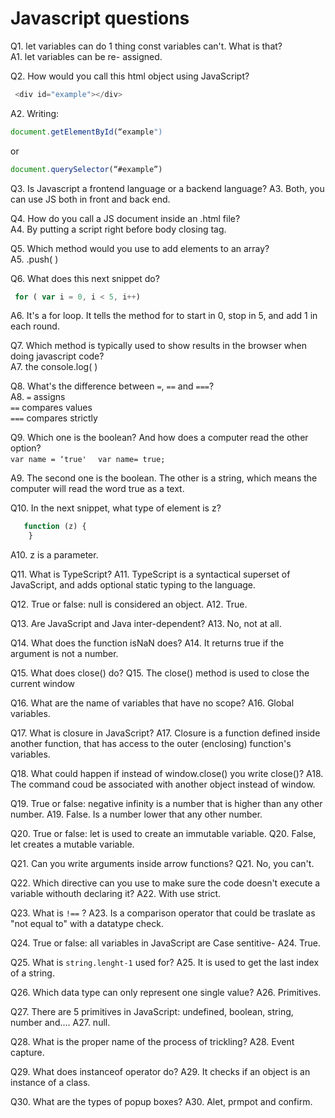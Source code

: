 # Javascript questions


Q1. let variables can do 1 thing const variables can't. What is that?<br>
A1. let variables can be re- assigned.

Q2. How would you call this html object using JavaScript?<br>
 ```Typescript
  <div id="example"></div>
```
A2. Writing:<br>
 ```Typescript
document.getElementById(“example") 
```
   or<br>
   ```Typescript
document.querySelector(“#example”)
```

Q3. Is Javascript a frontend language or a backend language?
A3. Both, you can use JS both in front and back end.

Q4. How do you call a JS document inside an .html file?<br>
A4. By putting a script right before body closing tag.

Q5. Which method would you use to add elements to an array?<br>
A5. .push( )

Q6. What does this next snippet do?<br>
 ```Typescript 
  for ( var i = 0, i < 5, i++)
  ```
A6. It's a for loop. It tells the method for to start in 0, stop in 5, and add 1 in each round.<br>

Q7. Which method is typically used to show results in the browser when doing javascript code?<br>
A7. the console.log( )

Q8. What's the difference between `=`, `==` and `===`?<br>
A8. `=` assigns<br>
   `==` compares values<br>
   `===` compares strictly<br>

Q9. Which one is the boolean? And how does a computer read the other option?<br>
`var name = ‘true' `
` var name= true;`

A9. The second one is the boolean. The other is a string, which means the computer will read the word true as a text.

Q10. In the next snippet, what type of element is z?<br>
```Typescript 
   function (z) {
    }
```
A10. z is a parameter.


Q11. What is TypeScript?
A11. TypeScript is a syntactical superset of JavaScript, and adds optional static typing to the language. 

Q12. True or false: null is considered an object.
A12. True.

Q13. Are JavaScript and Java inter-dependent?
A13. No, not at all. 

Q14. What does the function isNaN does? 
A14. It returns true if the argument is not a number.

Q15. What does close() do?
Q15. The close() method is used to close the current window

Q16. What are the name of variables that have no scope?
A16. Global variables.

Q17. What is closure in JavaScript?
A17. Closure is a function defined inside another function, that has access to the outer (enclosing) function's variables.

Q18. What could happen if instead of window.close() you write close()?
A18. The command coud be associated with another object instead of window.

Q19. True or false: negative infinity is a number that is higher than any other number.
A19. False. Is a number lower that any other number.

Q20. True or false: let is used to create an immutable variable.
Q20. False, let creates a mutable variable.

Q21. Can you write arguments inside arrow functions?
Q21. No, you can't.

Q22. Which directive can you use to make sure the code doesn't execute a variable withouth declaring it?
A22. With use strict.

Q23. What is `!==` ?
A23. Is a comparison operator that could be traslate as "not equal to" with a datatype check.

Q24. True or false: all variables in JavaScript are Case sentitive-
A24. True.

Q25. What is `string.lenght-1` used for?
A25. It is used to get the last index of a string.

Q26. Which data type can only represent one single value?
A26. Primitives.

Q27. There are 5 primitives in JavaScript: undefined, boolean, string, number and....
A27. null.

Q28. What is the proper name of the process of trickling?
A28. Event capture.

Q29. What does instanceof operator do?
A29. It checks if  an object is an instance of a class.

Q30. What are the types of popup boxes?
A30. Alet, prmpot and confirm.